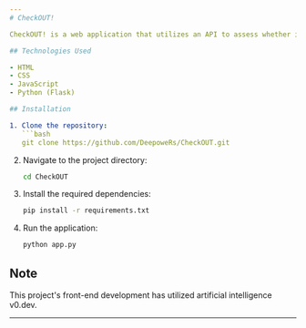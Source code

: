 ```yaml
---
# CheckOUT!

CheckOUT! is a web application that utilizes an API to assess whether it's appropriate for users to go outside based on their specified criteria, including time and location. Users can select their location on a map and choose a specific date. They can also input acceptable values for temperature, wind, and precipitation, which are then used for evaluation.

## Technologies Used

- HTML
- CSS
- JavaScript
- Python (Flask)

## Installation

1. Clone the repository:
   ```bash
   git clone https://github.com/DeepoweRs/CheckOUT.git
   ```
2. Navigate to the project directory:
   ```bash
   cd CheckOUT
   ```
3. Install the required dependencies:
   ```bash
   pip install -r requirements.txt
   ```
4. Run the application:
   ```bash
   python app.py
   ```

## Note
This project's front-end development has utilized artificial intelligence v0.dev.

--- 
```

